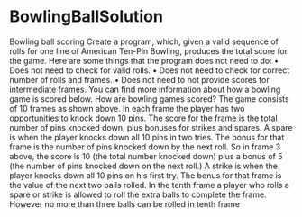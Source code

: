 # BowlingBallSolution

Bowling ball scoring
Create a program, which, given a valid sequence of rolls for one line of American Ten-Pin Bowling, produces
the total score for the game. Here are some things that the program does not need to do:
• Does not need to check for valid rolls.
• Does not need to check for correct number of rolls and frames.
• Does not need to not provide scores for intermediate frames.
You can find more information about how a bowling game is scored below.
How are bowling games scored?
The game consists of 10 frames as shown above. In each frame the player has two opportunities to knock
down 10 pins. The score for the frame is the total number of pins knocked down, plus bonuses for strikes and
spares.
A spare is when the player knocks down all 10 pins in two tries. The bonus for that frame is the number of pins
knocked down by the next roll. So in frame 3 above, the score is 10 (the total number knocked down) plus a
bonus of 5 (the number of pins knocked down on the next roll.)
A strike is when the player knocks down all 10 pins on his first try. The bonus for that frame is the value of the
next two balls rolled.
In the tenth frame a player who rolls a spare or strike is allowed to roll the extra balls to complete the frame.
However no more than three balls can be rolled in tenth frame

